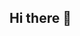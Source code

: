 ## Hi there 👋

<!--
**Chakodi/chakodi** is a ✨ _special_ ✨ repository because its `README.md` (this file) appears on your GitHub profile.



- 🔭 I’m currently working on getting up to speed on all things GitHub and what it means to be an excellent Hubber.
- 🌱 I’m currently learning all the things (or trying to)!
- 👯 I’m looking to collaborate on onboarding new Revenue team members, methodology, and skills enablement.
- 🤔 I’m looking for help with all the things!
- 💬 Ask me about my pets
- 📫 How to reach me: @chakodi
- 😄 Pronouns: she/her
- ⚡ Fun fact: I grew up in Maui
-->
